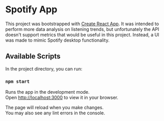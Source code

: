 # Spotify App

This project was bootstrapped with [Create React App](https://github.com/facebook/create-react-app).
It was intended to perform more data analysis on listening trends, but unfortunately the API doesn't
support metrics that would be useful in this project. Instead, a UI was made to mimic Spotify desktop functionality.

## Available Scripts

In the project directory, you can run:

### `npm start`

Runs the app in the development mode.\
Open [http://localhost:3000](http://localhost:3000) to view it in your browser.

The page will reload when you make changes.\
You may also see any lint errors in the console.


